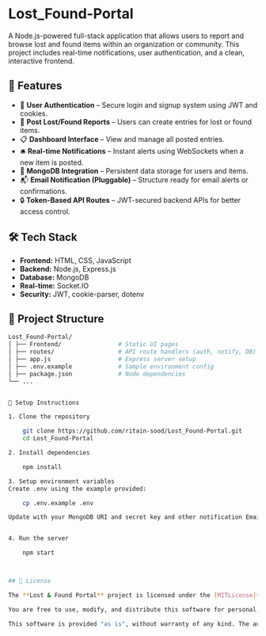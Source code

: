 # Lost_Found-Portal


A Node.js-powered full-stack application that allows users to report and browse lost and found items within an organization or community. This project includes real-time notifications, user authentication, and a clean, interactive frontend.

## 🚀 Features

- 🔐 **User Authentication** – Secure login and signup system using JWT and cookies.
- 📝 **Post Lost/Found Reports** – Users can create entries for lost or found items.
- 📋 **Dashboard Interface** – View and manage all posted entries.
- 🛎️ **Real-time Notifications** – Instant alerts using WebSockets when a new item is posted.
- 📁 **MongoDB Integration** – Persistent data storage for users and items.
- 📬 **Email Notification (Pluggable)** – Structure ready for email alerts or confirmations.
- 🔒 **Token-Based API Routes** – JWT-secured backend APIs for better access control.

## 🛠️ Tech Stack

- **Frontend:** HTML, CSS, JavaScript
- **Backend:** Node.js, Express.js
- **Database:** MongoDB
- **Real-time:** Socket.IO
- **Security:** JWT, cookie-parser, dotenv

## 📁 Project Structure

```bash
Lost_Found-Portal/
│ ├── Frontend/                # Static UI pages
│ ├── routes/                  # API route handlers (auth, notify, DB)
│ ├── app.js                   # Express server setup
│ ├── .env.example             # Sample environment config
│ ├── package.json             # Node dependencies
└── ...


🧪 Setup Instructions

1. Clone the repository

    git clone https://github.com/ritain-sood/Lost_Found-Portal.git
    cd Lost_Found-Portal

2. Install dependencies

    npm install

3. Setup environment variables
Create .env using the example provided:

    cp .env.example .env

Update with your MongoDB URI and secret key and other notification Email and Pass.


4. Run the server

    npm start



## 📄 License

The **Lost & Found Portal** project is licensed under the [MITLicense](https://opensource.org/licenses/MIT).

You are free to use, modify, and distribute this software for personal, academic, or commercial purposes. Please ensure that the original copyright and license notice remain intact in all copies or significant portions of the project.

This software is provided "as is", without warranty of any kind. The authors are not liable for any damages or issues arising from its use.


